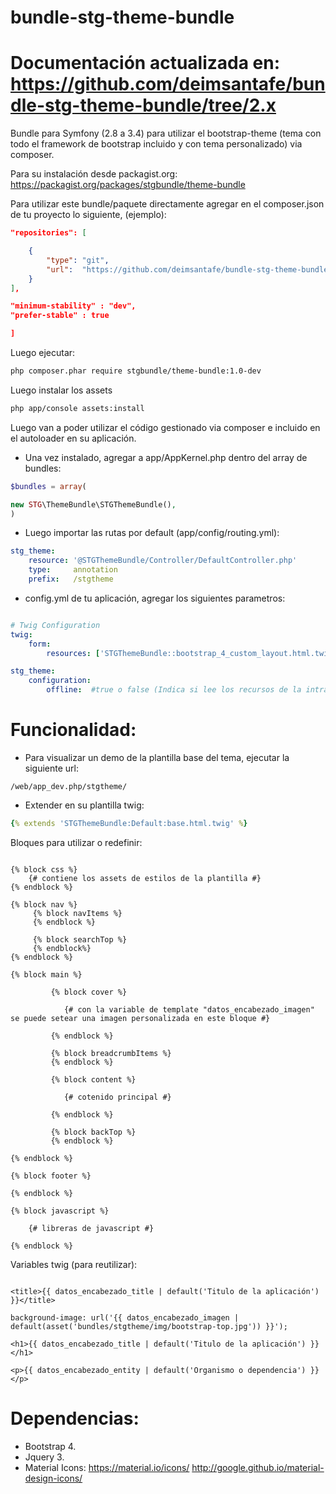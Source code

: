 # bundle-stg-theme-bundle

# Documentación actualizada en: https://github.com/deimsantafe/bundle-stg-theme-bundle/tree/2.x

Bundle para Symfony (2.8 a 3.4) para utilizar el bootstrap-theme (tema con todo el framework de bootstrap incluido y con tema personalizado) via composer.

Para su instalación desde packagist.org: https://packagist.org/packages/stgbundle/theme-bundle

Para utilizar este bundle/paquete directamente agregar en el composer.json de tu proyecto lo siguiente, (ejemplo):

```json
"repositories": [

    {
        "type": "git",
        "url":  "https://github.com/deimsantafe/bundle-stg-theme-bundle"
    }
],

"minimum-stability" : "dev",
"prefer-stable" : true

]
```

Luego ejecutar: 

```bash
php composer.phar require stgbundle/theme-bundle:1.0-dev
```
Luego instalar los assets

```bash
php app/console assets:install
```

Luego van a poder utilizar el código gestionado via composer e incluido en el autoloader en su aplicación.

- Una vez instalado, agregar a app/AppKernel.php dentro del array de bundles:

```php
$bundles = array(

new STG\ThemeBundle\STGThemeBundle(),
)
```

- Luego importar las rutas por default (app/config/routing.yml):

```yml
stg_theme:
    resource: '@STGThemeBundle/Controller/DefaultController.php'
    type:     annotation
    prefix:   /stgtheme
```

- config.yml de tu aplicación, agregar los siguientes parametros:

```yml

# Twig Configuration
twig:    
    form:
        resources: ['STGThemeBundle::bootstrap_4_custom_layout.html.twig'] #para renderizar los templates de formularios

stg_theme:
    configuration:
        offline:  #true o false (Indica si lee los recursos de la intranet o de servidores cdn externos).

```
Funcionalidad:
=============

- Para visualizar un demo de la plantilla base del tema, ejecutar la siguiente url:

```
/web/app_dev.php/stgtheme/
```

- Extender en su plantilla twig: 

```yml
{% extends 'STGThemeBundle:Default:base.html.twig' %}
```

Bloques para utilizar o redefinir:

```twig

{% block css %}
    {# contiene los assets de estilos de la plantilla #}
{% endblock %}

{% block nav %}
     {% block navItems %}
     {% endblock %}
     
     {% block searchTop %}     
     {% endblock%}
{% endblock %}

{% block main %}
    
         {% block cover %}
         
            {# con la variable de template "datos_encabezado_imagen" se puede setear una imagen personalizada en este bloque #}
         
         {% endblock %}
    
         {% block breadcrumbItems %}                                 
         {% endblock %}
         
         {% block content %}        
         
            {# cotenido principal #}
         
         {% endblock %}
         
         {% block backTop %}         
         {% endblock %}
    
{% endblock %}

{% block footer %}

{% endblock %}

{% block javascript %}

    {# libreras de javascript #}

{% endblock %}

```

Variables twig (para reutilizar):

```twig

<title>{{ datos_encabezado_title | default('Titulo de la aplicación') }}</title>

background-image: url('{{ datos_encabezado_imagen |  default(asset('bundles/stgtheme/img/bootstrap-top.jpg')) }}');

<h1>{{ datos_encabezado_title | default('Titulo de la aplicación') }}</h1>

<p>{{ datos_encabezado_entity | default('Organismo o dependencia') }}</p>

```

Dependencias:
============

- Bootstrap 4.
- Jquery 3.
- Material Icons: https://material.io/icons/ http://google.github.io/material-design-icons/
